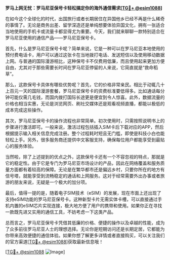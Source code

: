 **罗马上网无忧：罗马尼亚保号卡轻松搞定你的海外通信需求[[TG💪+ @esim1088](https://t.me/s/esim1088)]**

在如今这个全球化的时代，出国旅行或者长期居住在异国他乡已经不再是什么稀奇的事情了。无论是商务出差、留学深造还是单纯想要体验异国文化，拥有一张适合当地使用的手机卡或流量卡都显得尤为重要。今天，我们就来聊聊一款特别适合在罗马尼亚使用的通信产品——罗马尼亚保号卡。

首先，什么是罗马尼亚保号卡呢？简单来说，它是一种可以在罗马尼亚本地使用的预付费电话卡，用户可以通过这张卡在当地拨打电话、发送短信以及使用移动数据上网。与普通的国际漫游相比，这种保号卡不仅费用低廉，而且使用起来更加方便自由，尤其对于那些需要长时间在罗马尼亚停留的人来说，它简直就是“救命稻草”。

那么，这款保号卡具体有哪些优势呢？首先，它的价格非常亲民。相比于动辄几十上百元一天的国际漫游套餐，罗马尼亚保号卡的资费标准要低得多。比如通话每分钟可能仅需几毛钱，而国内拨打国际长途更是便宜到令人惊喜。此外，数据流量的价格也相当实惠，无论是浏览网页、刷社交媒体还是观看视频直播，都能以极低的成本完成这些操作。

其次，罗马尼亚保号卡的操作流程也非常简单。初次使用时，只需按照说明书上的步骤进行激活即可。一般来说，激活过程包括插入SIM卡后下载对应的APP，然后根据提示输入相关信息完成注册。整个过程耗时短且无门槛，即使是科技小白也能轻松上手。另外，很多服务商还提供中文客服支持，确保每位用户都能享受到最贴心的服务体验。

当然啦，除了上述提到的优点之外，这款保号卡还有一个不容忽视的特点，那就是它的稳定性。由于它是专门为罗马尼亚市场设计的产品，因此在网络覆盖和服务质量方面都有着较高的保障。无论是在繁华都市还是偏远乡村，只要你所在的地方有信号塔，就能享受到流畅稳定的通话和上网服务。这对于经常需要外出办事或者旅游的朋友来说，无疑是一个极大的加分项。

最后，值得一提的是，随着电子SIM技术（eSIM）的发展，现在市面上还出现了支持eSIM功能的罗马尼亚保号卡。这种新型卡片无需实体卡槽，可以直接通过手机内置的eSIM芯片实现连接，极大地方便了用户的携带和使用。如果你正在寻找一款既先进又实用的通信工具，不妨考虑一下这类产品。

总而言之，罗马尼亚保号卡凭借其低廉的价格、便捷的操作以及卓越的性能，成为了众多前往罗马尼亚人士的理想选择。无论你是短期访问还是长期定居，它都能为你带来高效便捷的通信体验。如果你想了解更多详情或者直接购买，可以关注我们的官方渠道[[TG💪+ @esim1088](https://t.me/s/esim1088)]获取最新信息哦！

[[TG💪+ @esim1088](https://t.me/s/esim1088) ![Image](https://i.postimg.cc/4NQfJmqS/Snipaste-2025-05-13-00-14-12.png)]